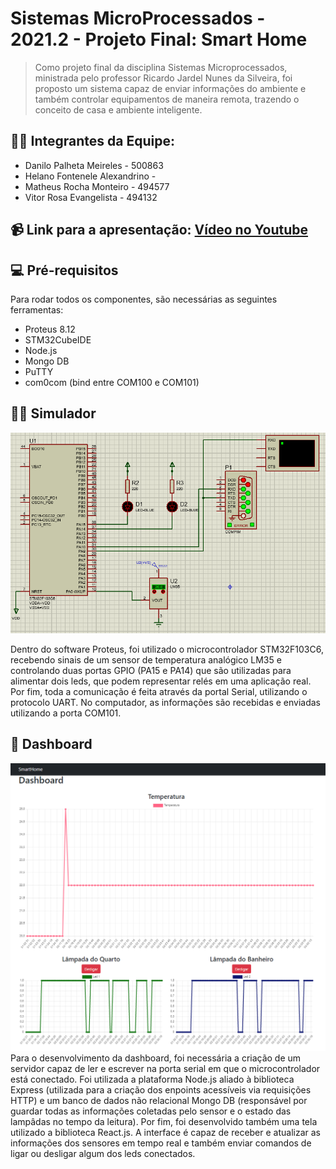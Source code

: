 # Sistemas MicroProcessados - 2021.2 - Projeto Final: Smart Home
> Como projeto final da disciplina Sistemas Microprocessados, ministrada pelo professor Ricardo Jardel Nunes da Silveira, foi proposto um sistema capaz de enviar informações do ambiente e também controlar equipamentos de maneira remota, trazendo o conceito de casa e ambiente inteligente.

## 👨‍🏫 Integrantes da Equipe:
 - Danilo Palheta Meireles - 500863
 - Helano Fontenele Alexandrino - 
 - Matheus Rocha Monteiro - 494577
 - Vitor Rosa Evangelista - 494132

## 📹 Link para a apresentação: [Vídeo no Youtube](https://www.youtube.com/watch?v=5LZEWzR2bxk)

## 💻 Pré-requisitos

Para rodar todos os componentes, são necessárias as seguintes ferramentas:

* Proteus 8.12
* STM32CubeIDE
* Node.js
* Mongo DB
* PuTTY
* com0com (bind entre COM100 e COM101)


## 👩‍💻 Simulador 
![Proteus](./.github/proteus.png)

Dentro do software Proteus, foi utilizado o microcontrolador STM32F103C6, recebendo sinais de um sensor de temperatura analógico LM35 e controlando duas portas GPIO (PA15 e PA14) que são utilizadas para alimentar dois leds, que podem representar relés em uma aplicação real. Por fim, toda a comunicação é feita através da portal Serial, utilizando o protocolo UART. No computador, as informações são recebidas e enviadas utilizando a porta COM101. 

## 📲 Dashboard 
![Tela](./.github/frontend.png)
Para o desenvolvimento da dashboard, foi necessária a criação de um servidor capaz de ler e escrever na porta serial em que o microcontrolador está conectado. Foi utilizada a plataforma Node.js aliado à biblioteca Express (utilizada para a criação dos enpoints acessíveis via requisições HTTP) e um banco de dados não relacional Mongo DB (responsável por guardar todas as informações coletadas pelo sensor e o estado das lampâdas no tempo da leitura).
Por fim, foi desenvolvido também uma tela utilizado a biblioteca React.js. A interface é capaz de receber e atualizar as informações dos sensores em tempo real e também enviar comandos de ligar ou desligar algum dos leds conectados.




   



